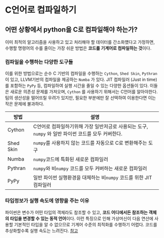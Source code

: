 # C언어로 컴파일하기



## 어떤 상황에서 python을 C로 컴파일해야 하는가?

이미 최적의 알고리즘을 사용하고 있고 처리해야 할 데이터를 간소화헀다고 가정하면, 수행할 명령어의 수를 줄이는 가장 쉬운 방법은 **코드를 기계어로 컴파일하는 것**이다.



### 컴파일을 수행하는 다양한 도구들

이를 위한 방법으로는 순수 C 기반의 컴파일을 수행하는 `Cython`, `Shed Skin`, `Pythran`  이 있고, LLVM기반의 컴파일을 제공하는 `Numba` 가 있다. JIT 컴파일러 (Just in time)를 포함하는 `PyPy` 등, 컴파일하여 실행 시간을 줄일 수 있는 다양한 옵션들이 있다. 이들은 새로운 의존성 문제를 가져오며, `Cython` 를 사용하기 위해서는 C언어를 알아야한다. 팀의 생산성을 떨어뜨릴 우려가 있지만, 필요한 부분에만 잘 선택하여 이용한다면 이는 작은 문제에 불과하다.

| 방법      | 설명                                                         |
| --------- | ------------------------------------------------------------ |
| Cython    | C언어로 컴파일하기위해 가장 일반저긍로 사용되는 도구, `numpy` 와 일반 파이썬 코드를 모두 커버한다. |
| Shed Skin | `numpy`를 사용하지 않는 코드를 자동으로 C로 변환해주는 도구  |
| Numba     | `numpy`코드에 특화된 새로운 컴파일러                         |
| Pythran   | `numpy`와 비`numpy` 코드를 모두 커버하는 새로운 컴파일러     |
| PyPy      | 일반 파이썬 실행환경을 대체하는 비`numpy` 코드를 위한 JIT 컴파일러 |



### 타입정보가 실행 속도에 영향을 주는 이유

파이썬은 변수가 어떤 타입의 객체라도 참조할 수 있고, **코드 어디에서든 참조하는 객체의 타입을 변경할 수 있는 동적 언어**이다. 이런 특징으로 인해 가상머신이 다음 연산에 사용할 기본적인 타입을 알 수 없으므로 기계어 수준의 최적화를 수행하기 어렵다. 코드를 추상화할수록 실행 속도는 느려진다. [참고](./python_object.md) 
